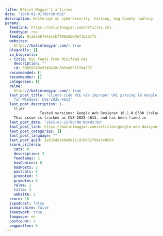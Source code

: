 ```yaml
---
title: Bálint Magyar's articles
date: "1970-01-01T00:00:00Z"
description: Write-ups on cybersecurity, hacking, bug bounty hunting
params:
  feedlink: https://balintmagyar.com/articles.xml
  feedtype: rss
  feedid: 8c2aa687e4e5cbff00a5b0def1628cf6
  websites:
    https://balintmagyar.com/: true
  blogrolls: []
  in_blogrolls:
  - title: RSS feeds from Minifeed.net
    description: ""
    id: 83b59248e9346428c889eb03522b4297
  recommended: []
  recommender: []
  categories: []
  relme:
    https://balintmagyar.com/: true
  last_post_title: 'Client-side RCE via improper URL parsing in Google Web Designer
    for Windows: CVE-2025-4613'
  last_post_description: |-
    tl;dr
                Tested versions: Google Web Designer 16.1.0.0530 (released cca. June 2024) and 16.2.0.0128 (released February 28, 2025)
    This issue is tracked as CVE-2025-4613, and has been fixed in
  last_post_date: "2025-05-22T00:00:00+02:00"
  last_post_link: https://balintmagyar.com/articles/google-web-designer-path-traversal-client-side-rce-cve-2025-4613
  last_post_categories: []
  last_post_language: ""
  last_post_guid: 2e835de6e9eda1119788527d6e5c0869
  score_criteria:
    cats: 0
    description: 3
    feedlangs: 1
    hasContent: 0
    hasPosts: 2
    postcats: 0
    promoted: 5
    promotes: 0
    relme: 2
    title: 3
    website: 2
  score: 18
  ispodcast: false
  isnoarchive: false
  innetwork: true
  language: en
  postcount: 2
  avgpostlen: 0
---
```

